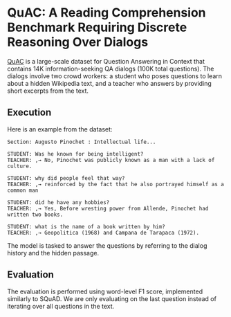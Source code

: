 # QuAC: A Reading Comprehension Benchmark Requiring Discrete Reasoning Over Dialogs

[QuAC](https://arxiv.org/abs/1808.07036) is a large-scale dataset for Question Answering in Context that contains 14K information-seeking QA dialogs (100K total questions). The dialogs involve two crowd workers: a student who poses questions to learn about a hidden Wikipedia text, and a teacher who answers by providing short excerpts from the text.

## Execution

Here is an example from the dataset:

```
Section: Augusto Pinochet : Intellectual life...

STUDENT: Was he known for being intelligent?
TEACHER: ,→ No, Pinochet was publicly known as a man with a lack of culture.

STUDENT: why did people feel that way?
TEACHER: ,→ reinforced by the fact that he also portrayed himself as a common man

STUDENT: did he have any hobbies?
TEACHER: ,→ Yes, Before wresting power from Allende, Pinochet had written two books.

STUDENT: what is the name of a book written by him?
TEACHER: ,→ Geopolitica (1968) and Campana de Tarapaca (1972).
```

The model is tasked to answer the questions by referring to the dialog history and the hidden passage.

## Evaluation

The evaluation is performed using word-level F1 score, implemented similarly to SQuAD. We are only evaluating on the last question instead of iterating over all questions in the text. 
